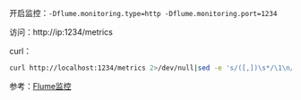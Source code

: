 开启监控：`-Dflume.monitoring.type=http -Dflume.monitoring.port=1234`

访问：http://ip:1234/metrics

curl：

```bash
curl http://localhost:1234/metrics 2>/dev/null|sed -e 's/([,])\s*/\1\n/g' -e 's/[{}]/\n/g' -e 's/[“,]//g'
```



参考：[Flume监控](https://kiswo.com/article/1023)

